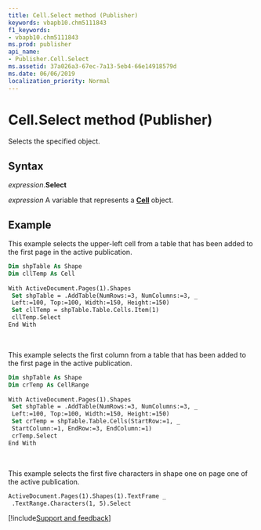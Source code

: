 ```yaml
---
title: Cell.Select method (Publisher)
keywords: vbapb10.chm5111843
f1_keywords:
- vbapb10.chm5111843
ms.prod: publisher
api_name:
- Publisher.Cell.Select
ms.assetid: 37a026a3-67ec-7a13-5eb4-66e14918579d
ms.date: 06/06/2019
localization_priority: Normal
---
```



# Cell.Select method (Publisher)

Selects the specified object.


## Syntax

_expression_.**Select**

_expression_ A variable that represents a **[Cell](Publisher.Cell.md)** object.


## Example

This example selects the upper-left cell from a table that has been added to the first page in the active publication.

```vb
Dim shpTable As Shape 
Dim cllTemp As Cell 
 
With ActiveDocument.Pages(1).Shapes 
 Set shpTable = .AddTable(NumRows:=3, NumColumns:=3, _ 
 Left:=100, Top:=100, Width:=150, Height:=150) 
 Set cllTemp = shpTable.Table.Cells.Item(1) 
 cllTemp.Select 
End With
```

<br/>

This example selects the first column from a table that has been added to the first page in the active publication.

```vb
Dim shpTable As Shape 
Dim crTemp As CellRange 
 
With ActiveDocument.Pages(1).Shapes 
 Set shpTable = .AddTable(NumRows:=3, NumColumns:=3, _ 
 Left:=100, Top:=100, Width:=150, Height:=150) 
 Set crTemp = shpTable.Table.Cells(StartRow:=1, _ 
 StartColumn:=1, EndRow:=3, EndColumn:=1) 
 crTemp.Select 
End With
```

<br/>

This example selects the first five characters in shape one on page one of the active publication.

```vb
ActiveDocument.Pages(1).Shapes(1).TextFrame _ 
 .TextRange.Characters(1, 5).Select
```



[!include[Support and feedback](~/includes/feedback-boilerplate.md)]